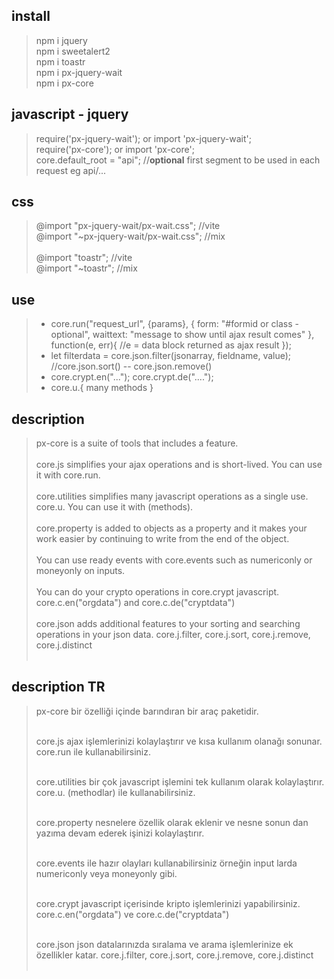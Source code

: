 ## install

> npm i jquery <br>
> npm i sweetalert2 <br>
> npm i toastr <br/>
> npm i px-jquery-wait <br>
> npm i px-core

## javascript - jquery

> require('px-jquery-wait'); or import 'px-jquery-wait'; <br>
> require('px-core'); or import 'px-core'; <br>
> core.default_root = "api"; //**optional** first segment to be used in each request eg api/...

## css

> @import "px-jquery-wait/px-wait.css"; //vite <br>
> @import "~px-jquery-wait/px-wait.css"; //mix <br><br>
> @import "toastr"; //vite <br>
> @import "~toastr"; //mix <br>

## use

> - core.run("request_url", {params}, { form: "#formid or class - optional", waittext: "message to show until ajax result comes" }, function(e, err){ //e = data block returned as ajax result }); <br>
> - let filterdata = core.json.filter(jsonarray, fieldname, value); //core.json.sort() -- core.json.remove() <br>
> - core.crypt.en("..."); core.crypt.de("...."); <br>
> - core.u.{ many methods } <br>


## description
>px-core is a suite of tools that includes a feature.<br/>
><br/>
>core.js simplifies your ajax operations and is short-lived. You can use it with core.run.<br/>
><br/>
>core.utilities simplifies many javascript operations as a single use. core.u. You can use it with (methods).<br/>
><br/>
>core.property is added to objects as a property and it makes your work easier by continuing to write from the end of the object.<br/>
><br/>
>You can use ready events with core.events such as numericonly or moneyonly on inputs.<br/>
><br/>
>You can do your crypto operations in core.crypt javascript. core.c.en("orgdata") and core.c.de("cryptdata")<br/>
><br/>
>core.json adds additional features to your sorting and searching operations in your json data. core.j.filter, core.j.sort, core.j.remove, core.j.distinct<br/><br/>


## description TR
>px-core bir özelliği içinde barındıran bir araç paketidir. <br/><br/>
>
>core.js ajax işlemlerinizi kolaylaştırır ve kısa kullanım olanağı sonunar. core.run ile kullanabilirsiniz.<br/><br/>
>
>core.utilities bir çok javascript işlemini tek kullanım olarak kolaylaştırır. core.u. (methodlar) ile kullanabilirsiniz.<br/><br/>
>
>core.property nesnelere özellik olarak eklenir ve nesne sonun dan yazıma devam ederek işinizi kolaylaştırır.<br/><br/>
>
>core.events ile hazır olayları kullanabilirsiniz örneğin input larda numericonly veya moneyonly gibi.<br/><br/>
>
>core.crypt javascript içerisinde kripto işlemlerinizi yapabilirsiniz. core.c.en("orgdata") ve core.c.de("cryptdata")<br/><br/>
>
>core.json json datalarınızda sıralama ve arama işlemlerinize ek özellikler katar. core.j.filter, core.j.sort, core.j.remove, core.j.distinct<br/><br/>

